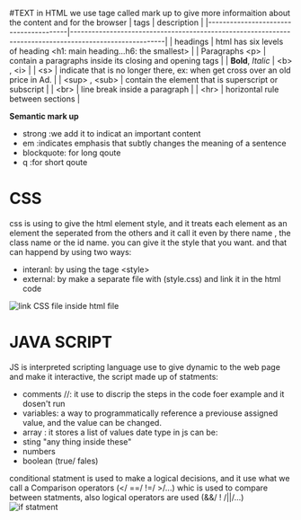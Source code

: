 #TEXT in HTML
we use tage called mark up to give more informaition about the content and for the browser
|            tags                       |               description                                                                              | 
|---------------------------------------|--------------------------------------------------------------------------------------------------------|
| headings                              | html has six levels of heading &lt;h1: main heading…h6: the smallest&gt;                               |
| Paragraphs &lt;p&gt;                  | contain a paragraphs inside its closing and opening tags                                               |
| **Bold**, *Italic*                    | &lt;b&gt; , &lt;i&gt;                                                                                  | 
| &lt;s&gt;                             | indicate that is no longer there, ex:  when get cross over an old price in Ad.                         |
| &lt;sup&gt; , &lt;sub&gt;             | contain the element that is superscript or subscript                                                   |
| &lt;br&gt;                            | line break inside a paragraph                                                                          |
| &lt;hr&gt;                            | horizontal rule between sections                                                                       |

**Semantic mark up**
* strong :we add it to indicat an important content 
* em :indicates emphasis that subtly changes the meaning of a sentence
* blockquote: for long qoute
* q :for short qoute

# CSS
css is using to give the html element style, and it treats each element as an element the seperated from the others and it call it even by there name , the class name or the id name.
you can give it the style that you want.
and that can happend by using two ways:
* interanl: by using the tage  &lt;style&gt; 
* external: by make a separate file with (style.css) and link it in the html code

![link CSS file inside html file](https://www.bitdegree.org/learn/storage/media/images/8c4493d3-110c-4a95-8b70-7626ce2d2f4e.jpg)

# JAVA SCRIPT
JS is interpreted scripting language use to give dynamic to the web page and make it interactive, the script made up of statments:
* comments //: it use to discrip the steps in the code foer example and it dosen't run
*  variables: a way to programmatically reference a previouse assigned value, and the value can be changed.
* array : it stores a list of values
date type in js can be:
* sting "any thing inside these"
* numbers
* boolean (true/ fales)

conditional statment is used to  make a logical decisions, and it use what we call a Comparison operators (</ ==/ !=/ >/...) whic is used to compare between statments, also logical operators are used (&&/ ! /||/...)
![if statment](https://www.guru99.com/images/1/030819_0910_SQLServerIF1.png)

